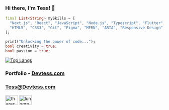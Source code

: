 ### Hi there, I'm Tess! 👋

```dart
final List<String> mySkills = [
  "Next.js", "React", "JavaScript", "Node.js", "Typescript", "Flutter", "Dart",
  "HTML5", "CSS3", "Git", "Figma", "MERN", "ARIA", "Responsive Design", "Tailwind"
];

print("Unlocking the power of code...");
bool creativity = true;
bool passion = true;

```

[![Top Langs](https://github-readme-stats.vercel.app/api/top-langs/?username=tessceciliaj&theme=dracula&layout=compact)](https://github.com/tessceciliaj/github-readme-stats) 

### Portfolio - <a href="https://www.devtess.com" target="blank">Devtess.com</a>
### Tess@Devtess.com
<p align="left">
<a href="https://www.linkedin.com/in/therese-johansson-140a221a1/" target="blank"><img align="center" src="https://raw.githubusercontent.com/rahuldkjain/github-profile-readme-generator/master/src/images/icons/Social/linked-in-alt.svg" alt="therese-ceilia" height="30" width="40" /></a>
<a href="https://instagram.com/devtess_/" target="blank"><img align="center" src="https://raw.githubusercontent.com/rahuldkjain/github-profile-readme-generator/master/src/images/icons/Social/instagram.svg" alt="lunagrace instagram" height="30" width="40" /></a>
</p>

